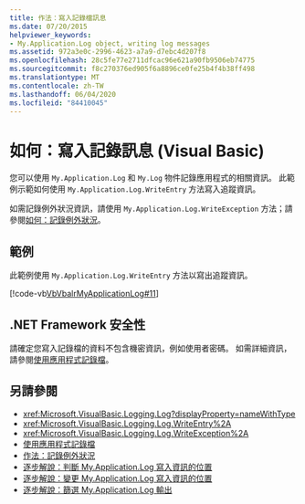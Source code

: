 ```yaml
---
title: 作法：寫入記錄檔訊息
ms.date: 07/20/2015
helpviewer_keywords:
- My.Application.Log object, writing log messages
ms.assetid: 972a3e0c-2996-4623-a7a9-d7ebc4d207f8
ms.openlocfilehash: 28c5fe77e2711dfcac96e621a90fb9506eb74775
ms.sourcegitcommit: f8c270376ed905f6a8896ce0fe25b4f4b38ff498
ms.translationtype: MT
ms.contentlocale: zh-TW
ms.lasthandoff: 06/04/2020
ms.locfileid: "84410045"
---
```

# <a name="how-to-write-log-messages-visual-basic"></a>如何：寫入記錄訊息 (Visual Basic)

您可以使用 `My.Application.Log` 和 `My.Log` 物件記錄應用程式的相關資訊。 此範例示範如何使用 `My.Application.Log.WriteEntry` 方法寫入追蹤資訊。

如需記錄例外狀況資訊，請使用 `My.Application.Log.WriteException` 方法；請參閱[如何：記錄例外狀況](how-to-log-exceptions.md)。

## <a name="example"></a>範例

此範例使用 `My.Application.Log.WriteEntry` 方法以寫出追蹤資訊。

[!code-vb[VbVbalrMyApplicationLog#11](~/samples/snippets/visualbasic/VS_Snippets_VBCSharp/VbVbalrMyApplicationLog/VB/Form1.vb#11)]

## <a name="net-framework-security"></a>.NET Framework 安全性

請確定您寫入記錄檔的資料不包含機密資訊，例如使用者密碼。 如需詳細資訊，請參閱[使用應用程式記錄檔](working-with-application-logs.md)。

## <a name="see-also"></a>另請參閱

- <xref:Microsoft.VisualBasic.Logging.Log?displayProperty=nameWithType>
- <xref:Microsoft.VisualBasic.Logging.Log.WriteEntry%2A>
- <xref:Microsoft.VisualBasic.Logging.Log.WriteException%2A>
- [使用應用程式記錄檔](working-with-application-logs.md)
- [作法：記錄例外狀況](how-to-log-exceptions.md)
- [逐步解說：判斷 My.Application.Log 寫入資訊的位置](walkthrough-determining-where-my-application-log-writes-information.md)
- [逐步解說：變更 My.Application.Log 寫入資訊的位置](walkthrough-changing-where-my-application-log-writes-information.md)
- [逐步解說：篩選 My.Application.Log 輸出](walkthrough-filtering-my-application-log-output.md)
